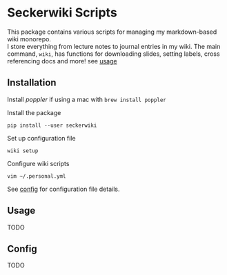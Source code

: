 # Seckerwiki Scripts

This package contains various scripts for managing my markdown-based wiki monorepo.  
I store everything from lecture notes to journal entries in my wiki.
The main command, `wiki`, has functions for downloading slides, setting labels, cross referencing docs and more! see [usage](#usage)

## Installation

Install _poppler_ if using a mac with `brew install poppler`

Install the package

```
pip install --user seckerwiki
```

Set up configuration file

```
wiki setup
```

Configure wiki scripts

```
vim ~/.personal.yml
```

See [config](#config) for configuration file details.

## Usage

TODO

## Config

TODO